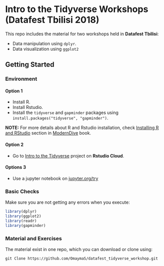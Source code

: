 # Intro to the Tidyverse Workshops (Datafest Tbilisi 2018)

This repo includes the material for two workshops held in **Datafest Tbilisi**:

- Data manipulation using `dplyr`.
- Data visualization using `ggplot2`

## Getting Started 

### Environment

#### Option 1

- Install R.
- Install Rstudio.
- Install the `tidyverse`  and `gapminder` packages using `install.packages("tidyverse", "gapminder")`.

**NOTE:** For more details about R and Rstudio installation, check [Installing R and RStudio](https://moderndive.com/2-getting-started.html#installing-r-and-rstudio) section in [ModernDive](https://moderndive.com) book.

#### Option 2

- Go to [Intro to the Tidyverse](https://rstudio.cloud/spaces/6529/join?access_code=FoNbx0Y2AtyZNeKbGAJtyAELvU2HxPtIwmIcoIQo) project on **Rstudio Cloud**.

#### Options 3

- Use a jupyter notebook on [jupyter.org/try](http://jupyter.org/try)

### Basic Checks

Make sure you are not getting any errors when you execute:

```r
library(dplyr)
library(ggplot2)
library(readr)
library(gapminder)
```

### Material and Exercises

The material exist in one repo, which you can download or clone using:

`git Clone https://github.com/OmaymaS/datafest_tidyverse_workshop.git`

